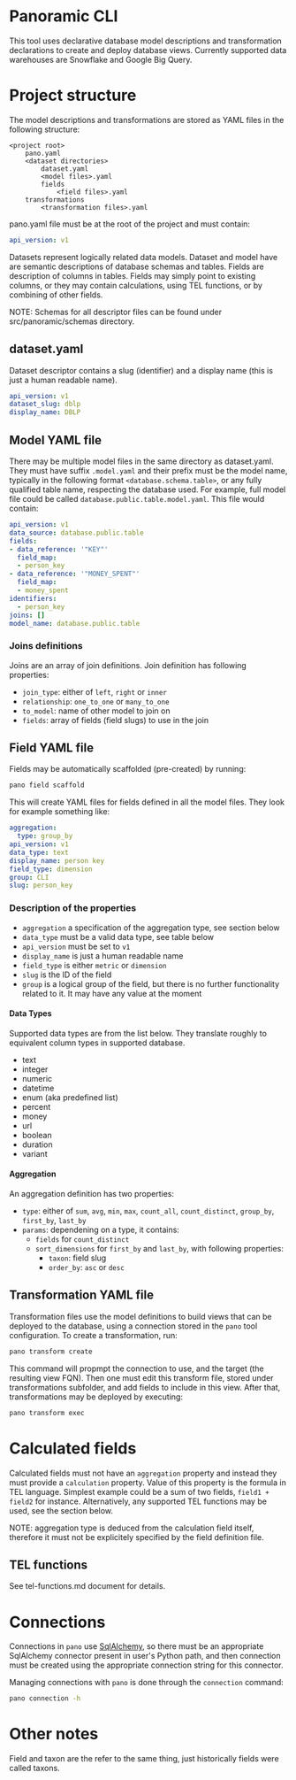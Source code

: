 # Panoramic CLI
This tool uses declarative database model descriptions and transformation declarations to create and deploy database views. Currently supported data warehouses are Snowflake and Google Big Query.

# Project structure
The model descriptions and transformations are stored as YAML files in the following structure:

```
<project root>
    pano.yaml
    <dataset directories>
        dataset.yaml
        <model files>.yaml
        fields
            <field files>.yaml
    transformations
        <transformation files>.yaml
```

pano.yaml file must be at the root of the project and must contain:

```yaml
api_version: v1
```

Datasets represent logically related data models. Dataset and model have are semantic descriptions of database schemas and tables. Fields are description of columns in tables. Fields may simply point to existing columns, or they may contain calculations, using TEL functions, or by combining of other fields.

NOTE: Schemas for all descriptor files can be found under src/panoramic/schemas directory.

## dataset.yaml
Dataset descriptor contains a slug (identifier) and a display name (this is just a human readable name).

```yaml
api_version: v1
dataset_slug: dblp
display_name: DBLP
```

## Model YAML file
There may be multiple model files in the same directory as dataset.yaml. They must have suffix `.model.yaml` and their prefix must be the model name, typically in the following format `<database.schema.table>`, or any fully qualified table name, respecting the database used. For example, full model file could be called `database.public.table.model.yaml`. This file would contain:

```yaml
api_version: v1
data_source: database.public.table
fields:
- data_reference: '"KEY"'
  field_map:
  - person_key
- data_reference: '"MONEY_SPENT"'
  field_map:
  - money_spent
identifiers:
  - person_key
joins: []
model_name: database.public.table
```

### Joins definitions
Joins are an array of join definitions. Join definition has following properties:
- `join_type`: either of `left`, `right` or `inner`
- `relationship`: `one_to_one` or `many_to_one`
- `to_model`: name of other model to join on
- `fields`: array of fields (field slugs) to use in the join

## Field YAML file
Fields may be automatically scaffolded (pre-created) by running:
```sh
pano field scaffold
```

This will create YAML files for fields defined in all the model files. They look for example something like:
```yaml
aggregation:
  type: group_by
api_version: v1
data_type: text
display_name: person key
field_type: dimension
group: CLI
slug: person_key
```

### Description of the properties

- `aggregation` a specification of the aggregation type, see section below
- `data_type` must be a valid data type, see table below
- `api_version` must be set to `v1`
- `display_name` is just a human readable name
- `field_type` is either `metric` or `dimension`
- `slug` is the ID of the field
- `group` is a logical group of the field, but there is no further functionality related to it. It may have any value at the moment

#### Data Types
Supported data types are from the list below. They translate roughly to equivalent column types in supported database.
- text
- integer
- numeric
- datetime
- enum (aka predefined list)
- percent
- money
- url
- boolean
- duration
- variant

#### Aggregation
An aggregation definition has two properties:
- `type`: either of `sum`, `avg`, `min`, `max`, `count_all`, `count_distinct`, `group_by`, `first_by`, `last_by`
- `params`: dependening on a type, it contains:
    - `fields` for `count_distinct`
    - `sort_dimensions` for `first_by` and `last_by`, with following properties:
        - `taxon`: field slug
        - `order_by`: `asc` or `desc`

## Transformation YAML file
Transformation files use the model definitions to build views that can be deployed to the database, using a connection stored in the `pano` tool configuration. To create a transformation, run:
```sh
pano transform create
```

This command will propmpt the connection to use, and the target (the resulting view FQN). Then one must edit this transform file, stored under transformations subfolder, and add fields to include in this view. After that, transformations may be deployed by executing:

```sh
pano transform exec
```

# Calculated fields
Calculated fields must not have an `aggregation` property and instead they must provide a `calculation` property. Value of this property is the formula in TEL language.
Simplest example could be a sum of two fields, `field1 + field2` for instance. Alternatively, any supported TEL functions may be used, see the section below.

NOTE: aggregation type is deduced from the calculation field itself, therefore it must not be explicitely specified by the field definition file.

## TEL functions
See tel-functions.md document for details.

# Connections
Connections in `pano` use [SqlAlchemy](https://www.sqlalchemy.org/), so there must be an appropriate SqlAlchemy connector present in user's Python path, and then connection must be created using the appropriate connection string for this connector.

Managing connections with `pano` is done through the `connection` command:
```sh
pano connection -h
```

# Other notes
Field and taxon are the refer to the same thing, just historically fields were called taxons.
